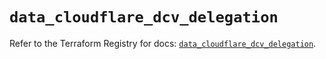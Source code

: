 # `data_cloudflare_dcv_delegation`

Refer to the Terraform Registry for docs: [`data_cloudflare_dcv_delegation`](https://registry.terraform.io/providers/cloudflare/cloudflare/5.2.0/docs/data-sources/dcv_delegation).
